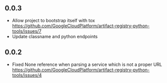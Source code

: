 0.0.3
---

* Allow project to bootstrap itself with tox
  https://github.com/GoogleCloudPlatform/artifact-registry-python-tools/issues/7
* Update classname and python endpoints

0.0.2
---

* Fixed None reference when parsing a service which is not a proper URL
  https://github.com/GoogleCloudPlatform/artifact-registry-python-tools/issues/4
